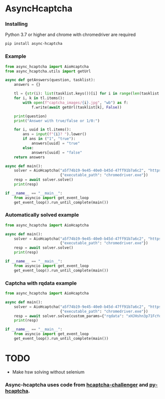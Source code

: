 # AsyncHcaptcha

### Installing
Python 3.7 or higher and chrome with chromedriver are required
```sh
pip install async-hcaptcha
```

### Example
```py
from async_hcaptcha import AioHcaptcha
from async_hcaptcha.utils import getUrl

async def getAnswers(question, tasklist):
    answers = {}

    tl = {str(i): list(tasklist.keys())[i] for i in range(len(tasklist.keys()))}
    for i, k in tl.items():
        with open(f"captcha_images/{i}.jpg", "wb") as f:
            f.write(await getUrl(tasklist[k], False))

    print(question)
    print("Answer with true/false or 1/0:")

    for i, uuid in tl.items():
        ans = input(f"{i}? ").lower()
        if ans in ("1", "true"):
            answers[uuid] = "true"
        else:
            answers[uuid] = "false"
    return answers

async def main():
    solver = AioHcaptcha("a5f74b19-9e45-40e0-b45d-47ff91b7a6c2", "https://accounts.hcaptcha.com/demo", getAnswers,
                         {"executable_path": "chromedriver.exe"})
    resp = await solver.solve()
    print(resp)

if __name__ == "__main__":
    from asyncio import get_event_loop
    get_event_loop().run_until_complete(main())

```

### Automatically solved example
```py
from async_hcaptcha import AioHcaptcha

async def main():
    solver = AioHcaptcha("a5f74b19-9e45-40e0-b45d-47ff91b7a6c2", "https://accounts.hcaptcha.com/demo",
                         {"executable_path": "chromedriver.exe"})
    resp = await solver.solve()
    print(resp)

if __name__ == "__main__":
    from asyncio import get_event_loop
    get_event_loop().run_until_complete(main())
```

### Captcha with rqdata example
```py
from async_hcaptcha import AioHcaptcha

async def main():
    solver = AioHcaptcha("a5f74b19-9e45-40e0-b45d-47ff91b7a6c2", "https://accounts.hcaptcha.com/demo",
                         {"executable_path": "chromedriver.exe"})
    resp = await solver.solve(custom_params={"rqdata": "xHJHshn3p71FcYoVCW5zA3m2CFw59JXBecFaR2l90z/NjjoYaXq2FBTi05LPnOX1v/MwStZg9DZKQA4f4ExkDjwlMaS3AKGIrcb2rUKsg8nDI9IaXEFDAhWqvuuCuaW3urxO2J1B/NEkfS938O58cqrE00aPILCQPUHVU1l/Ek8"})
    print(resp)

if __name__ == "__main__":
    from asyncio import get_event_loop
    get_event_loop().run_until_complete(main())
```

# TODO
  - Make hsw solving without selenium
  
### Async-hcaptcha uses code from [hcaptcha-challenger](https://github.com/QIN2DIM/hcaptcha-challenger/tree/main/src/services/hcaptcha_challenger/solutions) and [py-hcaptcha](https://github.com/AcierP/py-hcaptcha/blob/main/hcaptcha/proofs/hsl.py).
